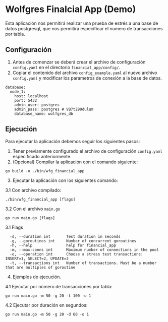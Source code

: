 # Wolfgres Finalcial App (Demo)

Esta aplicación nos permitirá realizar una prueba de estrés a una base de datos postgresql, que nos permitirá especificar el numero de transacciones por tabla.

## Configuración

1. Antes de comenzar se deberá crear el archivo de configuración `config.yaml` en el directorio `financial_app/config/`.
2. Copiar el contenido del archivo `config_example.yaml` al nuevo archivo `config.yaml` y modificar los parametros de conexión a la base de datos.

```
database:
  node_1:
    host: localhost
    port: 5432
    admin_user: postgres
    admin_pass: postgres # VB7tZ99dulum
    database_name: wolfgres_db
```

## Ejecución

Para ejecutar la aplicación debemos seguir los siguientes pasos:

1. Tener previamente configurado el archivo de configuración `config.yaml` especificado anteriormente.
2. (Opcional) Compilar la aplicación con el comando siguiente:

```
go build -o ./bin/wfg_financial_app
```

3. Ejecutar la aplicación con los siguientes comando:

3.1 Con archivo compilado:

```
./bin/wfg_financial_app [flags]
```

3.2 Con el archivo `main.go`

```
go run main.go [flags]
```

3.1 Flags

```
  -d, --duration int       Test duration in seconds
  -g, --goroutines int     Number of concurrent goroutines
  -h, --help               help for financial_app
  -m, --max-conns int      Maximum number of connections in the pool
  -o, --operation int      Choose a stress test transactions: INSERT=1, SELECT=2, UPDATE=3
  -t, --transactions int   Number of transactions. Must be a number that are multiples of goroutine
```

4. Ejemplos de ejecución.

4.1 Ejecutar por número de transacciones por tabla:

```
go run main.go -m 50 -g 20 -t 100 -o 1
```

4.2 Ejecutar por duración en segundos:

```
go run main.go -m 50 -g 20 -d 60 -o 1
```